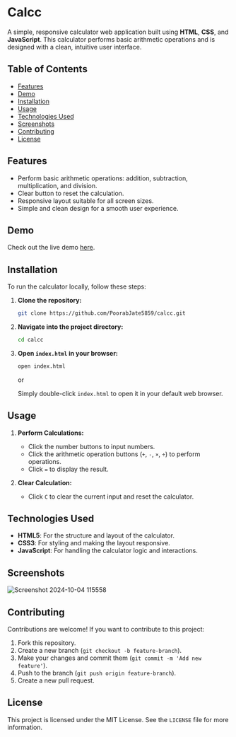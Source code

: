 # Calcc

A simple, responsive calculator web application built using **HTML**, **CSS**, and **JavaScript**. This calculator performs basic arithmetic operations and is designed with a clean, intuitive user interface.



## Table of Contents

- [Features](#features)
- [Demo](#demo)
- [Installation](#installation)
- [Usage](#usage)
- [Technologies Used](#technologies-used)
- [Screenshots](#screenshots)
- [Contributing](#contributing)
- [License](#license)

## Features

- Perform basic arithmetic operations: addition, subtraction, multiplication, and division.
- Clear button to reset the calculation.
- Responsive layout suitable for all screen sizes.
- Simple and clean design for a smooth user experience.

## Demo

Check out the live demo [here](https://your-demo-link.com).

## Installation

To run the calculator locally, follow these steps:

1. **Clone the repository:**

   ```bash
   git clone https://github.com/PoorabJate5859/calcc.git
   ```

2. **Navigate into the project directory:**

   ```bash
   cd calcc
   ```

3. **Open `index.html` in your browser:**

   ```bash
   open index.html
   ```

   or

   Simply double-click `index.html` to open it in your default web browser.

## Usage

1. **Perform Calculations:**
   - Click the number buttons to input numbers.
   - Click the arithmetic operation buttons (`+`, `-`, `×`, `÷`) to perform operations.
   - Click `=` to display the result.
   
2. **Clear Calculation:**
   - Click `C` to clear the current input and reset the calculator.

## Technologies Used

- **HTML5**: For the structure and layout of the calculator.
- **CSS3**: For styling and making the layout responsive.
- **JavaScript**: For handling the calculator logic and interactions.

## Screenshots

![Screenshot 2024-10-04 115558](https://github.com/user-attachments/assets/098b7a55-c606-458f-8697-3bccf69b3c0d)


## Contributing

Contributions are welcome! If you want to contribute to this project:

1. Fork this repository.
2. Create a new branch (`git checkout -b feature-branch`).
3. Make your changes and commit them (`git commit -m 'Add new feature'`).
4. Push to the branch (`git push origin feature-branch`).
5. Create a new pull request.

## License

This project is licensed under the MIT License. See the `LICENSE` file for more information.
